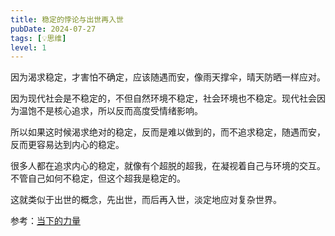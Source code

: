```yaml
---
title: 稳定的悖论与出世再入世
pubDate: 2024-07-27
tags: [💡思维]
level: 1
---
```


因为渴求稳定，才害怕不确定，应该随遇而安，像雨天撑伞，晴天防晒一样应对。

因为现代社会是不稳定的，不但自然环境不稳定，社会环境也不稳定。现代社会因为温饱不是核心追求，所以反而高度受情绪影响。

所以如果这时候渴求绝对的稳定，反而是难以做到的，而不追求稳定，随遇而安，反而更容易达到内心的稳定。

很多人都在追求内心的稳定，就像有个超脱的超我，在凝视着自己与环境的交互。不管自己如何不稳定，但这个超我是稳定的。

这就类似于出世的概念，先出世，而后再入世，淡定地应对复杂世界。

参考：[当下的力量](https://book.douban.com/subject/26815948/)
